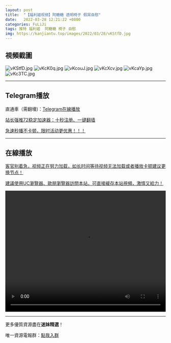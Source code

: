 ```yaml
---
layout: post
title:  "【福利姬视频】阿糖糖 透明椅子 假屌自慰"
date:   2022-03-28 12:21:22 +0800
categories: FuLiJi
tags: 推特 福利姬  阿糖糖 椅子 自慰
img: https://kanjiantu.top/images/2022/03/28/vKStfD.jpg
---
```



## 視頻截圖

![vKStfD.jpg](https://kanjiantu.top/images/2022/03/28/vKStfD.jpg)
![vKcK0q.jpg](https://kanjiantu.top/images/2022/03/28/vKcK0q.jpg)
![vKcouJ.jpg](https://kanjiantu.top/images/2022/03/28/vKcouJ.jpg)
![vKcXcv.jpg](https://kanjiantu.top/images/2022/03/28/vKcXcv.jpg)
![vKcaYp.jpg](https://kanjiantu.top/images/2022/03/28/vKcaYp.jpg)
![vKc3TC.jpg](https://kanjiantu.top/images/2022/03/28/vKc3TC.jpg)

* * *
## Telegram播放

直通車（需翻墻)：[Telegram在線播放](https://t.me/mimeijingxuan/405)

<u>站长强推72稳定加速器：[十秒注册、一键翻墙](https://www.mimei.blog/skip/vpn.html) </u>


<u>急速秒播不卡顿，限时活动更优惠！！！</u>
* * *
## 在線播放
<u>客官别着急，视频正在努力加载，如长时间等待视频无法加载或者播放卡顿建议更换节点！</u>

<u>建議使用UC瀏覽器、歐朋瀏覽器訪問本站，可直接緩存本站視頻，激情又給力！</u>
<center><video src="https://cdn.publer.io/uploads/videos/6247e83cdb279731bbdeaf40/d8848876ed7ab44187dbbf2631ec4426.mp4" width="100%" height="380px" controls="controls"></video></center>


* * *
更多優質資源盡在**迷妹精選**！

唯一資源電報群：[點我入群](https://t.me/mimeijingxuan)


